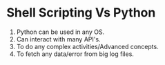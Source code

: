 # Shell Scripting Vs Python
1. Python can be used in any OS.
2. Can interact with many API's.
3. To do any complex activities/Advanced concepts.
4. To fetch any data/error from big log files.


